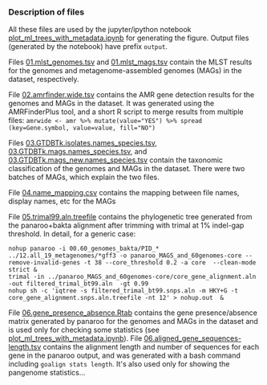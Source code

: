 


### Description of files
All these files are used by the jupyter/ipython notebook [plot_ml_trees_with_metadata.ipynb](plot_ml_trees_with_metadata.ipynb) for generating the figure.
Output files (generated by the notebook) have prefix `output`. 

Files [01.mlst_genomes.tsv](01.mlst_genomes.tsv) and [01.mlst_mags.tsv](01.mlst_mags.tsv) contain the MLST results for the genomes and metagenome-assembled genomes (MAGs) in the dataset, respectively. 

File [02.amrfinder.wide.tsv](02.amrfinder.wide.tsv) contains the AMR gene detection results for the genomes and MAGs in the dataset. 
It was generated using the AMRFinderPlus tool, and a short R script to merge results from multiple files: `amrwide <- amr %>% mutate(value="YES") %>% spread (key=Gene.symbol, value=value, fill="NO")`

Files [03.GTDBTk.isolates.names_species.tsv](03.GTDBTk.isolates.names_species.tsv), [03.GTDBTk.mags.names_species.tsv](03.GTDBTk.mags.names_species.tsv), and 
[03.GTDBTk.mags_new.names_species.tsv](03.GTDBTk.mags_new.names_species.tsv) contain the taxonomic classification of the genomes and MAGs in the dataset.
There were two batches of MAGs, which explain the two files. 

File [04.name_mapping.csv](04.name_mapping.csv) contains the mapping between file names, display names, etc for the MAGs 

File [05.trimal99.aln.treefile](05.trimal99.aln.treefile) contains the phylogenetic tree generated from the panaroo+bakta alignment after trimming with trimal at 1% indel-gap threshold.
In detail, for a generic case:
```
nohup panaroo -i 00.60_genomes_bakta/PID_* ../12.all_19_metagenomes/*gff3 -o panaroo_MAGS_and_60genomes-core --remove-invalid-genes -t 38 --core_threshold 0.2 -a core  --clean-mode strict &
trimal -in ../panaroo_MAGS_and_60genomes-core/core_gene_alignment.aln -out filtered_trimal_bt99.aln  -gt 0.99
nohup sh -c 'iqtree -s filtered_trimal_bt99.snps.aln -m HKY+G -t core_gene_alignment.snps.aln.treefile -nt 12' > nohup.out  &
```

File [06.gene_presence_absence.Rtab](06.gene_presence_absence.Rtab) contains the gene presence/absence matrix generated by panaroo for the genomes and MAGs in the dataset and is used only for checking some statistics (see [plot_ml_trees_with_metadata.ipynb](plot_ml_trees_with_metadata.ipynb)).
File [06.aligned_gene_sequences-length.tsv](06.aligned_gene_sequences-length.tsv) contains the alignment length and number of sequences for each gene in the panaroo output, and was generated with a bash command including `goalign stats length`. It's also used only for showing the pangenome statistics...


